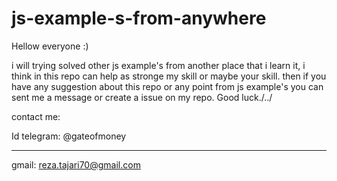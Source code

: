 # js-example-s-from-anywhere

Hellow everyone :) 

i will trying solved other js example's from another place that i learn it, i think in this repo can help as stronge my skill or maybe your skill. then if you have any suggestion about this repo or any point from js example's you can sent me a message or create a issue on my repo.
Good luck./../

contact me:

Id telegram: @gateofmoney
______________________________
gmail: reza.tajari70@gmail.com
